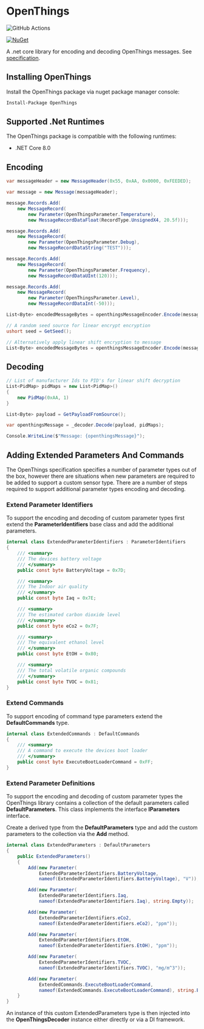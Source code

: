 # OpenThings

![GitHub Actions](https://github.com/DerekGn/OpenThings/actions/workflows/build.yml/badge.svg)

[![NuGet](https://img.shields.io/nuget/v/OpenThings.svg?style=flat-square)](https://www.nuget.org/packages/OpenThings/)

A .net core library for encoding and decoding OpenThings messages. See [specification](https://github.com/DerekGn/OpenThings/blob/main/OpenThings%20Specification%5B2505%5D.pdf).

## Installing OpenThings

Install the OpenThings package via nuget package manager console:

``` cmd
Install-Package OpenThings
```

## Supported .Net Runtimes

The OpenThings package is compatible with the following runtimes:

* .NET Core 8.0

## Encoding

``` csharp
var messageHeader = new MessageHeader(0x55, 0xAA, 0x0000, 0xFEEDED);

var message = new Message(messageHeader);

message.Records.Add(
    new MessageRecord(
        new Parameter(OpenThingsParameter.Temperature),
        new MessageRecordDataFloat(RecordType.UnsignedX4, 20.5f)));

message.Records.Add(
    new MessageRecord(
        new Parameter(OpenThingsParameter.Debug),
        new MessageRecordDataString("TEST")));

message.Records.Add(
    new MessageRecord(
        new Parameter(OpenThingsParameter.Frequency),
        new MessageRecordDataUInt(120)));

message.Records.Add(
    new MessageRecord(
        new Parameter(OpenThingsParameter.Level),
        new MessageRecordDataInt(-50)));

List<Byte> encodedMessageBytes = openthingsMessageEncoder.Encode(message);

// A random seed source for linear encrypt encryption
ushort seed = GetSeed();

// Alternatively apply linear shift encryption to message 
List<Byte> encodedMessageBytes = openthingsMessageEncoder.Encode(message, 0x45, seed);
```

## Decoding

``` csharp
// List of manufacturer Ids to PID's for linear shift decryption
List<PidMap> pidMaps = new List<PidMap>()
{
    new PidMap(0xAA, 1)
}

List<Byte> payload = GetPayloadFromSource();

var openthingsMessage = _decoder.Decode(payload, pidMaps);

Console.WriteLine($"Message: {openthingsMessage}");
```

## Adding Extended Parameters And Commands

The OpenThings specification specifies a number of parameter types out of the box, however there are situations when new parameters are required to be added to support a custom sensor type. There are a number of steps required to support additional parameter types encoding and decoding.

### Extend Parameter Identifiers

To support the encoding and decoding of custom parameter types first extend the **ParameterIdentifiers** base class and add the additional parameters.

``` csharp
internal class ExtendedParameterIdentifiers : ParameterIdentifiers
{
    /// <summary>
    /// The devices battery voltage
    /// </summary>
    public const byte BatteryVoltage = 0x7D;

    /// <summary>
    /// The Indoor air quality
    /// </summary>
    public const byte Iaq = 0x7E;

    /// <summary>
    /// The estimated carbon dioxide level
    /// </summary>
    public const byte eCo2 = 0x7F;

    /// <summary>
    /// The equivalent ethanol level
    /// </summary>
    public const byte EtOH = 0x80;

    /// <summary>
    /// The total volatile organic compounds
    /// </summary>
    public const byte TVOC = 0x81;
}
```

### Extend Commands

To support encoding of command type parameters extend the **DefaultCommands** type.

``` csharp
internal class ExtendedCommands : DefaultCommands
{
    /// <summary>
    /// A command to execute the devices boot loader
    /// </summary>
    public const byte ExecuteBootLoaderCommand = 0xFF;
}
```

### Extend Parameter Definitions

To support the encoding and decoding of custom parameter types the OpenThings library contains a collection of the default parameters called **DefaultParameters**. This class implements the interface **IParameters** interface.

Create a derived type from the **DefaultParameters** type and add the custom parameters to the collection via the **Add** method.

``` csharp
internal class ExtendedParameters : DefaultParameters
{
    public ExtendedParameters()
    {
        Add(new Parameter(
            ExtendedParameterIdentifiers.BatteryVoltage, 
            nameof(ExtendedParameterIdentifiers.BatteryVoltage), "V"));

        Add(new Parameter(
            ExtendedParameterIdentifiers.Iaq,
            nameof(ExtendedParameterIdentifiers.Iaq), string.Empty));

        Add(new Parameter(
            ExtendedParameterIdentifiers.eCo2,
            nameof(ExtendedParameterIdentifiers.eCo2), "ppm"));

        Add(new Parameter(
            ExtendedParameterIdentifiers.EtOH,
            nameof(ExtendedParameterIdentifiers.EtOH), "ppm"));

        Add(new Parameter(
            ExtendedParameterIdentifiers.TVOC,
            nameof(ExtendedParameterIdentifiers.TVOC), "mg/m^3"));

        Add(new Parameter(
            ExtendedCommands.ExecuteBootLoaderCommand,
            nameof(ExtendedCommands.ExecuteBootLoaderCommand), string.Empty));
    }
}
```

An instance of this custom ExtendedParameters type is then injected into the **OpenThingsDecoder** instance either directly or via a DI framework.
